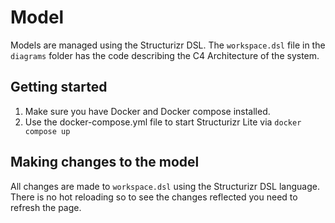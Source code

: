 # Model

Models are managed using the Structurizr DSL. The `workspace.dsl` file in the `diagrams` folder has the 
code describing the C4 Architecture of the system. 

## Getting started

1. Make sure you have Docker and Docker compose installed.
1. Use the docker-compose.yml file to start Structurizr Lite via `docker compose up`

## Making changes to the model

All changes are made to `workspace.dsl` using the Structurizr DSL language. There is no hot reloading
so to see the changes reflected you need to refresh the page.

